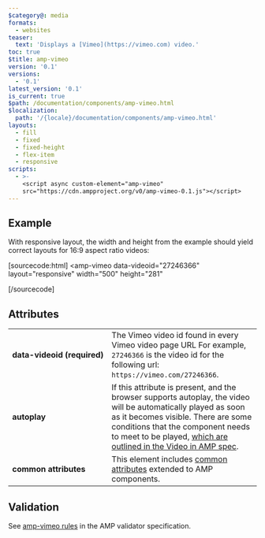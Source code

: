 ```yaml
---
$category@: media
formats:
  - websites
teaser:
  text: 'Displays a [Vimeo](https://vimeo.com) video.'
toc: true
$title: amp-vimeo
version: '0.1'
versions:
  - '0.1'
latest_version: '0.1'
is_current: true
$path: /documentation/components/amp-vimeo.html
$localization:
  path: '/{locale}/documentation/components/amp-vimeo.html'
layouts:
  - fill
  - fixed
  - fixed-height
  - flex-item
  - responsive
scripts:
  - >-
    <script async custom-element="amp-vimeo"
    src="https://cdn.ampproject.org/v0/amp-vimeo-0.1.js"></script>
---
```



<!---
Copyright 2015 The AMP HTML Authors. All Rights Reserved.

Licensed under the Apache License, Version 2.0 (the "License");
you may not use this file except in compliance with the License.
You may obtain a copy of the License at

      http://www.apache.org/licenses/LICENSE-2.0

Unless required by applicable law or agreed to in writing, software
distributed under the License is distributed on an "AS-IS" BASIS,
WITHOUT WARRANTIES OR CONDITIONS OF ANY KIND, either express or implied.
See the License for the specific language governing permissions and
limitations under the License.
-->



## Example

With responsive layout, the width and height from the example should yield correct layouts for 16:9 aspect ratio videos:

[sourcecode:html]
<amp-vimeo
  data-videoid="27246366"
  layout="responsive"
  width="500"
  height="281"
></amp-vimeo>
[/sourcecode]

## Attributes

<table>
  <tr>
    <td width="40%"><strong>data-videoid (required)</strong></td>
    <td>The Vimeo video id found in every Vimeo video page URL For example, <code>27246366</code> is the video id for the following url: <code>https://vimeo.com/27246366</code>.</td>
  </tr>
  <tr>
    <td width="40%"><strong>autoplay</strong></td>
    <td>If this attribute is present, and the browser supports autoplay, the video will be automatically
played as soon as it becomes visible. There are some conditions that the component needs to meet
to be played, <a href="https://github.com/ampproject/amphtml/blob/master/spec/amp-video-interface.md#autoplay">which are outlined in the Video in AMP spec</a>.</td>
  </tr>
  <tr>
    <td width="40%"><strong>common attributes</strong></td>
    <td>This element includes <a href="https://amp.dev/documentation/guides-and-tutorials/learn/common_attributes">common attributes</a> extended to AMP components.</td>
  </tr>
</table>

## Validation

See [amp-vimeo rules](https://github.com/ampproject/amphtml/blob/master/extensions/amp-vimeo/validator-amp-vimeo.protoascii) in the AMP validator specification.